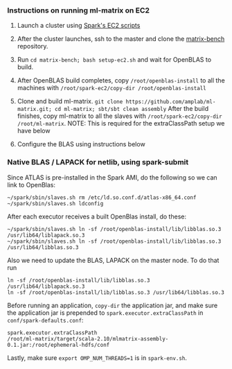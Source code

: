 ### Instructions on running ml-matrix on EC2

1. Launch a cluster using [Spark's EC2 scripts](http://spark.apache.org/docs/latest/ec2-scripts.html)
2. After the cluster launches, ssh to the master and clone the [matrix-bench](https://github.com/shivaram/matrix-bench)
repository.
3. Run `cd matrix-bench; bash setup-ec2.sh` and wait for OpenBLAS to build.
4. After OpenBLAS build completes, copy `/root/openblas-install` to all the machines with
`/root/spark-ec2/copy-dir /root/openblas-install`
5. Clone and build ml-matrix. `git clone https://github.com/amplab/ml-matrix.git; cd ml-matrix; sbt/sbt clean assembly`
   After the build finishes, copy ml-matrix to all the slaves with `/root/spark-ec2/copy-dir /root/ml-matrix`.
   NOTE: This is required for the extraClassPath setup we have below

6. Configure the BLAS using instructions below

### Native BLAS / LAPACK for netlib, using spark-submit

Since ATLAS is pre-installed in the Spark AMI, do the following so we can link to OpenBlas:
```
~/spark/sbin/slaves.sh rm /etc/ld.so.conf.d/atlas-x86_64.conf
~/spark/sbin/slaves.sh ldconfig
```

After each executor receives a built OpenBlas install, do these:
```
~/spark/sbin/slaves.sh ln -sf /root/openblas-install/lib/libblas.so.3 /usr/lib64/liblapack.so.3
~/spark/sbin/slaves.sh ln -sf /root/openblas-install/lib/libblas.so.3 /usr/lib64/libblas.so.3
```

Also we need to update the BLAS, LAPACK on the master node. To do that run 
```
ln -sf /root/openblas-install/lib/libblas.so.3 /usr/lib64/liblapack.so.3
ln -sf /root/openblas-install/lib/libblas.so.3 /usr/lib64/libblas.so.3
```

Before running an application, `copy-dir` the application jar, and make sure the application jar is
prepended to `spark.executor.extraClassPath` in `conf/spark-defaults.conf`:

```
spark.executor.extraClassPath
/root/ml-matrix/target/scala-2.10/mlmatrix-assembly-0.1.jar:/root/ephemeral-hdfs/conf
```

Lastly, make sure `export OMP_NUM_THREADS=1` is in `spark-env.sh`.
